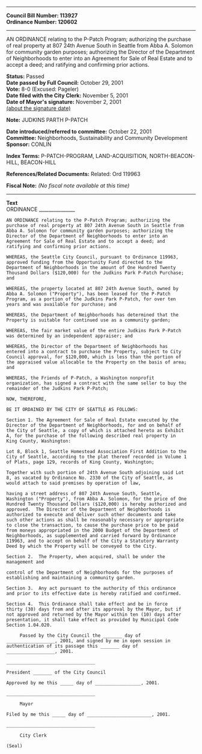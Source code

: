 * * * * *  
  
**Council Bill Number: [](#h0)[](#h2)113927**   
**Ordinance Number: 120602**  
  
* * * * *  
  
AN ORDINANCE relating to the P-Patch Program; authorizing the purchase of real property at 807 24th Avenue South in Seattle from Abba A. Solomon for community garden purposes; authorizing the Director of the Department of Neighborhoods to enter into an Agreement for Sale of Real Estate and to accept a deed; and ratifying and confirming prior actions.  
  
**Status:** Passed   
**Date passed by Full Council:** October 29, 2001   
**Vote:** 8-0 (Excused: Pageler)   
**Date filed with the City Clerk:** November 5, 2001   
**Date of Mayor's signature:** November 2, 2001   
[(about the signature date)](/~public/approvaldate.htm)   
  
**Note:** JUDKINS PARTH P-PATCH  
  
  
**Date introduced/referred to committee:** October 22, 2001   
**Committee:** Neighborhoods, Sustainability and Community Development   
**Sponsor:** CONLIN   
  
**Index Terms:** P-PATCH-PROGRAM, LAND-ACQUISITION, NORTH-BEACON-HILL, BEACON-HILL  
  
**References/Related Documents:** Related: Ord 119963  
  
**Fiscal Note:** *(No fiscal note available at this time)*  
  
* * * * *  
  
**Text**  
    ORDINANCE _______________  
  
    AN ORDINANCE relating to the P-Patch Program; authorizing the  
    purchase of real property at 807 24th Avenue South in Seattle from  
    Abba A. Solomon for community garden purposes; authorizing the  
    Director of the Department of Neighborhoods to enter into an  
    Agreement for Sale of Real Estate and to accept a deed; and  
    ratifying and confirming prior actions.  
  
    WHEREAS, the Seattle City Council, pursuant to Ordinance 119963,  
    approved funding from the Opportunity Fund directed to the  
    Department of Neighborhoods in the amount of One Hundred Twenty  
    Thousand Dollars ($120,000) for the Judkins Park P-Patch Purchase;  
    and  
  
    WHEREAS, the property located at 807 24th Avenue South, owned by  
    Abba A. Solomon ("Property"), has been leased for the P-Patch  
    Program, as a portion of the Judkins Park P-Patch, for over ten  
    years and was available for purchase; and  
  
    WHEREAS, the Department of Neighborhoods has determined that the  
    Property is suitable for continued use as a community garden;  
  
    WHEREAS, the fair market value of the entire Judkins Park P-Patch  
    was determined by an independent appraiser; and  
  
    WHEREAS, the Director of the Department of Neighborhoods has  
    entered into a contract to purchase the Property, subject to City  
    Council approval, for $120,000, which is less than the portion of  
    the appraised value allocable to the Property on the basis of area;  
    and  
  
    WHEREAS, the Friends of P-Patch, a Washington nonprofit  
    organization, has signed a contract with the same seller to buy the  
    remainder of the Judkins Park P-Patch;  
  
    NOW, THEREFORE,  
  
    BE IT ORDAINED BY THE CITY OF SEATTLE AS FOLLOWS:  
  
    Section 1. The Agreement for Sale of Real Estate executed by the  
    Director of the Department of Neighborhoods, for and on behalf of  
    the City of Seattle, a copy of which is attached hereto as Exhibit  
    A, for the purchase of the following described real property in  
    King County, Washington:  
  
    Lot 8, Block 1, Seattle Homestead Association First Addition to the  
    City of Seattle, according to the plat thereof recorded in Volume 1  
    of Plats, page 129, records of King County, Washington;  
  
    Together with such portion of 24th Avenue South adjoining said Lot  
    8, as vacated by Ordinance No. 2330 of the City of Seattle, as  
    would attach to said premises by operation of law,  
  
    having a street address of 807 24th Avenue South, Seattle,  
    Washington ("Property"), from Abba A. Solomon, for the price of One  
    Hundred Twenty Thousand Dollars ($120,000) is hereby authorized and  
    approved.  The Director of the Department of Neighborhoods is  
    authorized to execute and deliver such other documents and take  
    such other actions as shall be reasonably necessary or appropriate  
    to close the transaction, to cause the purchase price to be paid  
    from moneys appropriated in the 2000 Budget of the Department of  
    Neighborhoods, as supplemented and carried forward by Ordinance  
    119963, and to accept on behalf of the City a Statutory Warranty  
    Deed by which the Property will be conveyed to the City.  
  
    Section 2.  The Property, when acquired, shall be under the  
    management and  
  
    control of the Department of Neighborhoods for the purposes of  
    establishing and maintaining a community garden.  
  
    Section 3.  Any act pursuant to the authority of this ordinance  
    and prior to its effective date is hereby ratified and confirmed.  
  
    Section 4.  This Ordinance shall take effect and be in force  
    thirty (30) days from and after its approval by the Mayor, but if  
    not approved and returned by the Mayor within ten (10) days after  
    presentation, it shall take effect as provided by Municipal Code  
    Section 1.04.020.  
  
         Passed by the City Council the _______ day of  
    __________________, 2001, and signed by me in open session in  
    authentication of its passage this _______ day of  
    __________________, 2001.  
  
    _________________________________  
  
    President _______ of the City Council  
  
    Approved by me this _____ day of _________________, 2001.  
  
    _________________________________  
  
         Mayor  
  
    Filed by me this _____ day of ________________________, 2001.  
  
    _________________________________  
  
         City Clerk  
  
    (Seal)  
